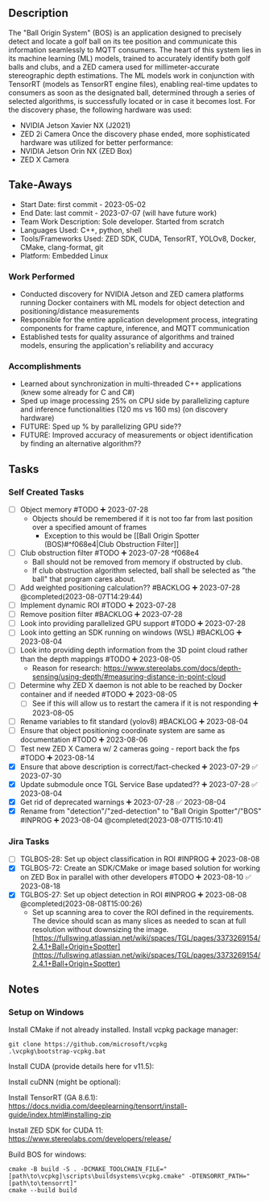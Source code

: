 ## Description
The "Ball Origin System" (BOS) is an application designed to precisely detect and locate a golf ball on its tee position and communicate this information seamlessly to MQTT consumers. The heart of this system lies in its machine learning (ML) models, trained to accurately identify both golf balls and clubs, and a ZED camera used for millimeter-accurate stereographic depth estimations. The ML models work in conjunction with TensorRT (models as TensorRT engine files), enabling real-time updates to consumers as soon as the designated ball, determined through a series of selected algorithms, is successfully located or in case it becomes lost. For the discovery phase, the following hardware was used:
* NVIDIA Jetson Xavier NX (J2021)
* ZED 2i Camera
Once the discovery phase ended, more sophisticated hardware was utilized for better performance:
* NVIDIA Jetson Orin NX (ZED Box)
* ZED X Camera

## Take-Aways
* Start Date: first commit - 2023-05-02
* End Date: last commit - 2023-07-07 (will have future work)
* Team Work Description: Sole developer. Started from scratch
* Languages Used: C++, python, shell
* Tools/Frameworks Used: ZED SDK, CUDA, TensorRT, YOLOv8, Docker, CMake, clang-format, git
* Platform: Embedded Linux

### Work Performed
* Conducted discovery for NVIDIA Jetson and ZED camera platforms running Docker containers with ML models for object detection and positioning/distance measurements
* Responsible for the entire application development process, integrating components for frame capture, inference, and MQTT communication
* Established tests for quality assurance of algorithms and trained models, ensuring the application's reliability and accuracy

### Accomplishments
* Learned about synchronization in multi-threaded C++ applications (knew some already for C and C#)
* Sped up image processing 25% on CPU side by parallelizing capture and inference functionalities (120 ms vs 160 ms) (on discovery hardware)
* FUTURE: Sped up % by parallelizing GPU side??
* FUTURE: Improved accuracy of measurements or object identification by finding an alternative algorithm??

## Tasks

### Self Created Tasks
- [ ] Object memory #TODO ➕ 2023-07-28 
	* Objects should be remembered if it is not too far from last position over a specified amount of frames
		* Exception to this would be [[Ball Origin Spotter (BOS)#^f068e4|Club Obstruction Filter]]
- [ ] Club obstruction filter #TODO ➕ 2023-07-28  ^f068e4
	* Ball should not be removed from memory if obstructed by club.
	* If club obstruction algorithm selected, ball shall be selected as "the ball" that program cares about.
- [ ] Add weighted positioning calculation?? #BACKLOG  ➕ 2023-07-28 @completed(2023-08-07T14:29:44)
- [ ] Implement dynamic ROI #TODO ➕ 2023-07-28 
- [ ] Remove position filter #BACKLOG ➕ 2023-07-28 
- [ ] Look into providing parallelized GPU support #TODO ➕ 2023-07-28
- [ ] Look into getting an SDK running on windows (WSL) #BACKLOG  ➕ 2023-08-04
- [ ] Look into providing depth information from the 3D point cloud rather than the depth mappings #TODO ➕ 2023-08-05 
	* Reason for research: https://www.stereolabs.com/docs/depth-sensing/using-depth/#measuring-distance-in-point-cloud
- [ ] Determine why ZED X daemon is not able to be reached by Docker container and if needed #TODO ➕ 2023-08-05 
	- [ ] See if this will allow us to restart the camera if it is not responding ➕ 2023-08-05
- [ ] Rename variables to fit standard (yolov8) #BACKLOG ➕ 2023-08-04
- [ ] Ensure that object positioning coordinate system are same as documentation #TODO ➕ 2023-08-06 
- [ ] Test new ZED X Camera w/ 2 cameras going - report back the fps #TODO ➕ 2023-08-14
- [x] Ensure that above description is correct/fact-checked ➕ 2023-07-29 ✅ 2023-07-30
- [x] Update submodule once TGL Service Base updated?? ➕ 2023-07-28 ✅ 2023-08-04
- [x] Get rid of deprecated warnings ➕ 2023-07-28 ✅ 2023-08-04
- [x] Rename from "detection"/"zed-detection" to "Ball Origin Spotter"/"BOS" #INPROG ➕ 2023-08-04 @completed(2023-08-07T15:10:41)

### Jira Tasks
- [ ] TGLBOS-28: Set up object classification in ROI #INPROG ➕ 2023-08-08
- [x] TGLBOS-72: Create an SDK/CMake or image based solution for working on ZED Box in parallel with other developers #TODO ➕ 2023-08-10 ✅ 2023-08-18
- [x] TGLBOS-27: Set up object detection in ROI #INPROG ➕ 2023-08-08 @completed(2023-08-08T15:00:26)
	- Set up scanning area to cover the ROI defined in the requirements. The device should scan as many slices as needed to scan at full resolution without downsizing the image. [https://fullswing.atlassian.net/wiki/spaces/TGL/pages/3373269154/2.4.1+Ball+Origin+Spotter](https://fullswing.atlassian.net/wiki/spaces/TGL/pages/3373269154/2.4.1+Ball+Origin+Spotter)

## Notes
### Setup on Windows
Install CMake if not already installed.
Install vcpkg package manager:
``` shell
git clone https://github.com/microsoft/vcpkg
.\vcpkg\bootstrap-vcpkg.bat
```
Install CUDA (provide details here for v11.5):

Install cuDNN (might be optional):

Install TensorRT (GA 8.6.1):
https://docs.nvidia.com/deeplearning/tensorrt/install-guide/index.html#installing-zip

Install ZED SDK for CUDA 11:
https://www.stereolabs.com/developers/release/

Build BOS for windows:
``` shell
cmake -B build -S . -DCMAKE_TOOLCHAIN_FILE="[path\to\vcpkg]\scripts\buildsystems\vcpkg.cmake" -DTENSORRT_PATH="[path\to\tensorrt]"
cmake --build build
```